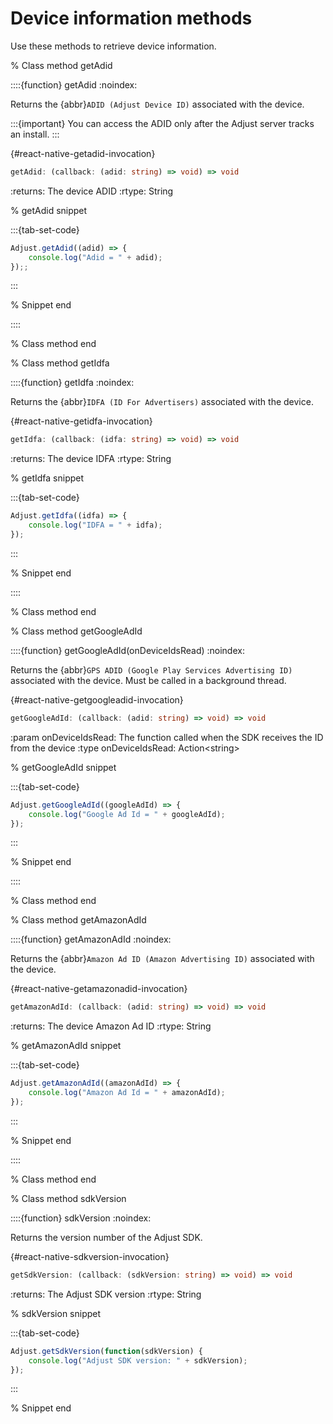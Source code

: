 # Device information methods

Use these methods to retrieve device information.

% Class method getAdid

::::{function} getAdid
:noindex:

Returns the {abbr}`ADID (Adjust Device ID)` associated with the device.

:::{important}
You can access the ADID only after the Adjust server tracks an install.
:::

{#react-native-getadid-invocation}
```ts
getAdid: (callback: (adid: string) => void) => void
```

:returns: The device ADID
:rtype: String

% getAdid snippet

:::{tab-set-code}

```js
Adjust.getAdid((adid) => {
    console.log("Adid = " + adid);
});;
```

:::

% Snippet end

::::

% Class method end

% Class method getIdfa

::::{function} getIdfa
:noindex:

Returns the {abbr}`IDFA (ID For Advertisers)` associated with the device.

{#react-native-getidfa-invocation}
```ts
getIdfa: (callback: (idfa: string) => void) => void
```

:returns: The device IDFA
:rtype: String

% getIdfa snippet

:::{tab-set-code}

```js
Adjust.getIdfa((idfa) => {
    console.log("IDFA = " + idfa);
});
```

:::

% Snippet end

::::

% Class method end

% Class method getGoogleAdId

::::{function} getGoogleAdId(onDeviceIdsRead)
:noindex:

Returns the {abbr}`GPS ADID (Google Play Services Advertising ID)` associated with the device. Must be called in a background thread.

{#react-native-getgoogleadid-invocation}
```ts
getGoogleAdId: (callback: (adid: string) => void) => void
```

:param onDeviceIdsRead: The function called when the SDK receives the ID from the device
:type onDeviceIdsRead: Action\<string\>

% getGoogleAdId snippet

:::{tab-set-code}

```js
Adjust.getGoogleAdId((googleAdId) => {
    console.log("Google Ad Id = " + googleAdId);
});
```

:::

% Snippet end

::::

% Class method end

% Class method getAmazonAdId

::::{function} getAmazonAdId
:noindex:

Returns the {abbr}`Amazon Ad ID (Amazon Advertising ID)` associated with the device.

{#react-native-getamazonadid-invocation}
```ts
getAmazonAdId: (callback: (adid: string) => void) => void
```

:returns: The device Amazon Ad ID
:rtype: String

% getAmazonAdId snippet

:::{tab-set-code}

```js
Adjust.getAmazonAdId((amazonAdId) => {
    console.log("Amazon Ad Id = " + amazonAdId);
});
```

:::

% Snippet end

::::

% Class method end

% Class method sdkVersion

::::{function} sdkVersion
:noindex:

Returns the version number of the Adjust SDK.

{#react-native-sdkversion-invocation}
```ts
getSdkVersion: (callback: (sdkVersion: string) => void) => void
```
:returns: The Adjust SDK version
:rtype: String

% sdkVersion snippet

:::{tab-set-code}

```js
Adjust.getSdkVersion(function(sdkVersion) {
    console.log("Adjust SDK version: " + sdkVersion);
});
```

:::

% Snippet end






